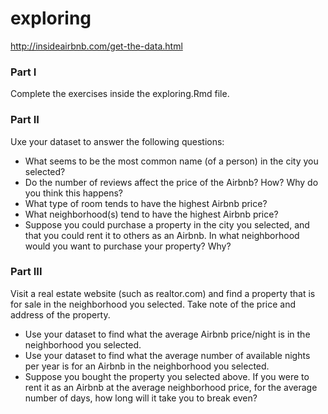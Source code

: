 # exploring

http://insideairbnb.com/get-the-data.html

### Part I

Complete the exercises inside the exploring.Rmd file.

### Part II

Uxe your dataset to answer the following questions:

* What seems to be the most common name (of a person) in the city you selected?
* Do the number of reviews affect the price of the Airbnb? How? Why do you think this happens?
* What type of room tends to have the highest Airbnb price?
* What neighborhood(s) tend to have the highest Airbnb price?
* Suppose you could purchase a property in the city you selected, and that you could rent it to others as an Airbnb. In what neighborhood would you want to purchase your property? Why? 

### Part III

Visit a real estate website (such as realtor.com) and find a property that is for sale in the neighborhood you selected. Take note of the price and address of the property. 

* Use your dataset to find what the average Airbnb price/night is in the neighborhood you selected.
* Use your dataset to find what the average number of available nights per year is for an Airbnb in the neighborhood you selected.
* Suppose you bought the property you selected above. If you were to rent it as an Airbnb at the average neighborhood price, for the average number of days, how long will it take you to break even?



